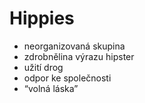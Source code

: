 # Hippies
- neorganizovaná skupina
- zdrobnělina výrazu hipster
- užití drog
- odpor ke společnosti
- “volná láska”